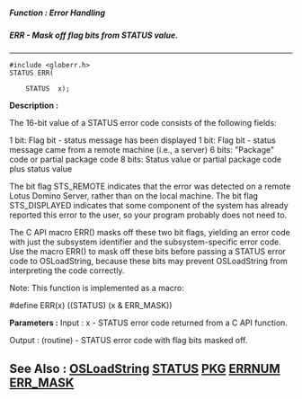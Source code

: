 ##### Function : Error Handling
##### ERR - Mask off flag bits from STATUS value.
---
```
#include <globerr.h>
STATUS ERR(

	STATUS  x);
```
**Description :**

The 16-bit value of a STATUS error code consists of the following fields:

1 bit: Flag bit - status message has been displayed
1 bit: Flag bit - status message came from a remote machine (i.e., a server)
6 bits: "Package" code or partial package code
8 bits: Status value or partial package code plus status value

The bit flag STS_REMOTE indicates that the error was detected on a remote Lotus 
Domino Server, rather than on the local machine.  The bit flag STS_DISPLAYED 
indicates that some component of the system has already reported this error to 
the user, so your program probably does not need to.

The C API macro ERR() masks off these two bit flags, yielding an error code 
with just the subsystem identifier and the subsystem-specific error code.  Use 
the macro ERR() to mask off these bits before passing a STATUS error code to 
OSLoadString, because these bits may prevent OSLoadString from interpreting the 
code correctly.

Note: This function is implemented as a macro:

#define ERR(x) ((STATUS) (x & ERR_MASK))

**Parameters :**
Input :
x  -  STATUS error code returned from a C API function.

Output :
(routine)  -  STATUS error code with flag bits masked off.



**See Also :**
[OSLoadString](/reference/Func/OSLoadString)
[STATUS](/reference/Data/STATUS)
[PKG](/reference/Func/PKG)
[ERRNUM](/reference/Func/ERRNUM)
[ERR_MASK](/reference/Symb/ERR_MASK)
---

